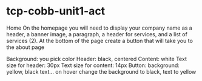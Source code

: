 # tcp-cobb-unit1-act
Home
On the homepage you will need to display your company name as a header, a banner image, a paragraph, a header for services, and a list of services (2). At the bottom of the page create a button that will take you to the about page

Background: you pick color
Header: black, centered
Content: white
Text size for header: 30px
Text size for content: 14px
Button: background: yellow, black text… on hover change the background to black, text to yellow
